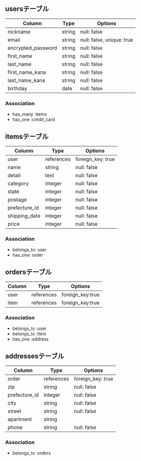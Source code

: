 ## usersテーブル

| Column             | Type       | Options                        |
| ------------------ | ---------- | ------------------------------ |
| nickname           | string     | null: false                    |
| email              | string     | null: false, unique: true      |
| encrypted_password | string     | null: false                    |
| first_name         | string     | null: false                    |
| last_name          | string     | null: false                    |
| first_name_kana    | string     | null: false                    |
| last_name_kana     | string     | null: false                    |
| birthday           | date       | null: false                    |

### Association
- has_many :items
- has_one :credit_card

## itemsテーブル

| Column        | Type       | Options                        |
| ------------- | ---------- | ------------------------------ |
| user          | references | foreign_key: true              |
| name          | string     | null: false                    |
| detail        | text       | null: false                    |
| category      | integer     | null: false                   |
| state         | integer     | null: false                   |
| postage       | integer     | null: false                   |
| prefecture_id | integer     | null: false                   |
| shipping_date | integer    | null: false                    |
| price         | integer    | null: false                    |

### Association
- belongs_to: user
- has_one: order

## ordersテーブル

| Column        | Type       | Options                        |
| ------------- | ---------- | ------------------------------ |
| user          | references | foreign_key:true               |
| item          | references | foreign_key:true               |

### Association
- belongs_to :user
- belongs_to :item
- has_one :address

## addressesテーブル

| Column       | Type        | Options                        |
| ------------ | ----------- | ------------------------------ |
| order        | references  | foreign_key: true              |
| zip          | string      | null: false                    |
| prefecture_id| integer     | null: false                    |
| city         | string      | null: false                    |
| street       | string      | null: false                    |
| apartment    | string      |                                |
| phone        | string      | null: false                    |

### Association
- belongs_to :orders